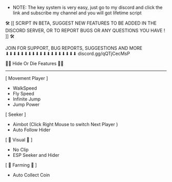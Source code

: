 * NOTE: The key system is very easy, just go to my discord and click the link and subscribe my channel and you will got lifetime script

🛠 [[ SCRIPT IN BETA, SUGGEST NEW FEATURES TO BE ADDED IN THE DISCORD SERVER, OR TO REPORT BUGS OR ANY QUESTIONS YOU HAVE ! ]] 🛠


JOIN FOR SUPPORT, BUG REPORTS, SUGGESTIONS AND MORE
⬇⬇⬇⬇⬇⬇⬇⬇⬇⬇⬇⬇⬇⬇⬇⬇⬇⬇⬇
discord.gg/qQTjCecMsP


👨‍💼 Hide Or Die Features 👨‍💼
_________________________________________


[ Movement Player ]
- WalkSpeed
- Fly Speed
- Infinite Jump
- Jump Power

[ Seeker ]
- Aimbot (Click Right Mouse to switch Next Player )
- Auto Follow Hider

[ 👀 Visual 👀 ]
- No Clip
- ESP Seeker and Hider


[ 📣 Farming 📣 ]
- Auto Collect Coin




